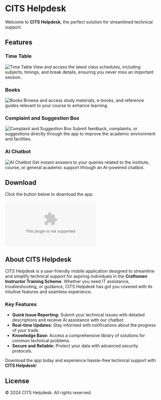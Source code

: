 # CITS Helpdesk

Welcome to **CITS Helpdesk**, the perfect solution for streamlined technical support.

## Features

### Time Table
![Time Table](CITS%20(1).jpg)
View and access the latest class schedules, including subjects, timings, and break details, ensuring you never miss an important session.

### Books
![Books](CITS%20(2).jpg)
Browse and access study materials, e-books, and reference guides relevant to your course to enhance learning.

### Complaint and Suggestion Box
![Complaint and Suggestion Box](CITS%20(3).jpg)
Submit feedback, complaints, or suggestions directly through the app to improve the academic environment and facilities.

### AI Chatbot
![AI Chatbot](CITS%20(4).jpg)
Get instant answers to your queries related to the institute, course, or general academic support through an AI-powered chatbot.

## Download
Click the button below to download the app:

[![Download APK](https://github.com/Sniperznate/citshelpdesk/releases/download/v1.0.0/CITShelpdesk.apk)](https://github.com/Sniperznate/citshelpdesk/releases/download/v1.0.0/CITShelpdesk.apk)

## About CITS Helpdesk
CITS Helpdesk is a user-friendly mobile application designed to streamline and simplify technical support for aspiring individuals in the **Craftsmen Instructor Training Scheme**. Whether you need IT assistance, troubleshooting, or guidance, CITS Helpdesk has got you covered with its intuitive features and seamless experience.

### Key Features
- **Quick Issue Reporting:** Submit your technical issues with detailed descriptions and receive AI assistance with our chatbot.
- **Real-time Updates:** Stay informed with notifications about the progress of your trade.
- **Knowledge Base:** Access a comprehensive library of solutions for common technical problems.
- **Secure and Reliable:** Protect your data with advanced security protocols.

Download the app today and experience hassle-free technical support with **CITS Helpdesk**!

## License
&copy; 2024 CITS Helpdesk. All rights reserved.
